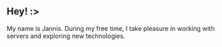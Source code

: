 ## Hey! :>

My name is Jannis. During my free time, I take pleasure in working with servers and exploring new technologies.
